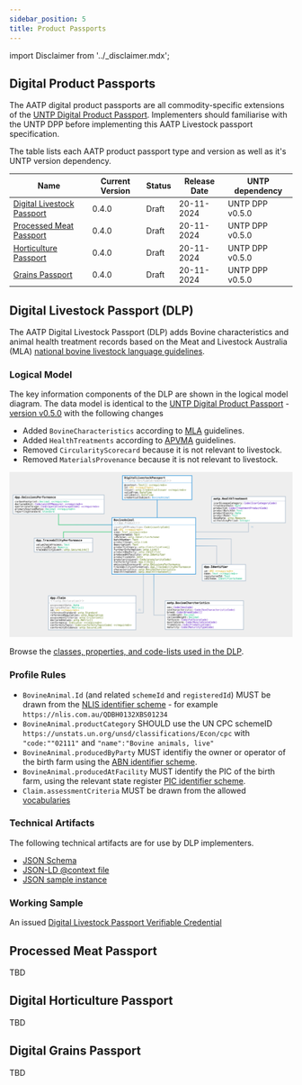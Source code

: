 ```yaml
---
sidebar_position: 5
title: Product Passports
---
```


import Disclaimer from '../\_disclaimer.mdx';

<Disclaimer />



## Digital Product Passports

The AATP digital product passports are all commodity-specific extensions of the [UNTP Digital Product Passport](https://uncefact.github.io/spec-untp/docs/specification/DigitalProductPassport). Implementers should familiarise with the UNTP DPP before implementing this AATP Livestock passport specification.

The table lists each AATP product passport type and version as well as it's UNTP version dependency.

| Name | Current Version |Status| Release Date | UNTP dependency |
| --- | ---- | ------ | --- | --- | 
| [Digital Livestock Passport](#digital-livestock-passport-dlp)|  0.4.0| Draft| 20-11-2024 |UNTP DPP v0.5.0|
| [Processed Meat Passport](#processed-meat-passport)|  0.4.0| Draft| 20-11-2024 |UNTP DPP v0.5.0|
| [Horticulture Passport](#digital-horticulture-passport)|  0.4.0| Draft| 20-11-2024 |UNTP DPP v0.5.0|
| [Grains Passport](#digital-grains-passport)|  0.4.0| Draft| 20-11-2024 |UNTP DPP v0.5.0|

## Digital Livestock Passport (DLP)

The AATP Digital Livestock Passport (DLP) adds Bovine characteristics and animal health treatment records based on the Meat and Livestock Australia (MLA) [national bovine livestock language guidelines](https://www.ausmeat.com.au/media/1521/mla-national-livestock-guidelines-2022-web_final_291122.pdf).

### Logical Model

The key information components of the DLP are shown in the logical model diagram.  The data model is identical to the [UNTP Digital Product Passport](https://uncefact.github.io/spec-untp/docs/specification/DigitalProductPassport) - [version v0.5.0](https://jargon.sh/user/unece/DigitalProductPassport/v/0.5.0) with the following changes

* Added `BovineCharacteristics` according to [MLA](https://www.mla.com.au/) guidelines.
* Added `HealthTreatments` according to [APVMA](https://www.apvma.gov.au/) guidelines.
* Removed `CircularityScorecard` because it is not relevant to livestock.
* Removed `MaterialsProvenance` because it is not relevant to livestock.

![AATP DLP Logical Model](../../files/aatp-dlp-model-0.4.0.svg)

Browse the [classes, properties, and code-lists used in the DLP](https://jargon.sh/user/aatp/DigitalLivestockPassport/v/0.4.0/artefacts/readme/render).  

### Profile Rules

* `BovineAnimal.Id` (and related `schemeId` and `registeredId`) MUST be drawn from the [NLIS identifier scheme](Identifiers#national-livestock-identifier-scheme-nlis) - for example `https://nlis.com.au/QDBH0132XBS01234`
* `BovineAnimal.productCategory` SHOULD use the UN CPC schemeID `https://unstats.un.org/unsd/classifications/Econ/cpc` with `"code:""02111"` and `"name":"Bovine animals, live"`
* `BovineAnimal.producedByParty` MUST identifiy the owner or operator of the birth farm using the [ABN identifier scheme](Identifiers#australian-business-number-abn).
* `BovineAnimal.producedAtFacility` MUST identify the PIC of the birth farm, using the relevant state register [PIC identifier scheme](Identifiers#property-identification-codes-pic).
* `Claim.assessmentCriteria` MUST be drawn from the allowed [vocabularies](Vocabularies.md)


### Technical Artifacts

The following technical artifacts are for use by DLP implementers.

* [JSON Schema](../../schema/aatp-dlp-schema-0.4.0.json)
* [JSON-LD @context file](../../schema/aatp-dlp-context-0.4.0.jsonld)
* [JSON sample instance](https://jargon.sh/user/aatp/DigitalLivestockPassport/v/0.4.0/artefacts/jsonSchemas/DigitalLivestockPassport_instance.json?class=DigitalLivestockPassport_instance)

### Working Sample

An issued [Digital Livestock Passport Verifiable Credential](https://idr.aatp.showthething.com/nlis/01/QDBH0132XBS01234)


## Processed Meat Passport

TBD

## Digital Horticulture Passport

TBD

## Digital Grains Passport

TBD
